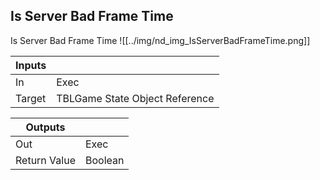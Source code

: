 ## Is Server Bad Frame Time
Is Server Bad Frame Time
![[../img/nd_img_IsServerBadFrameTime.png]]

|Inputs||
|--|--|
| In | Exec |
| Target | TBLGame State Object Reference |

|Outputs||
|--|--|
| Out | Exec |
| Return Value | Boolean |
